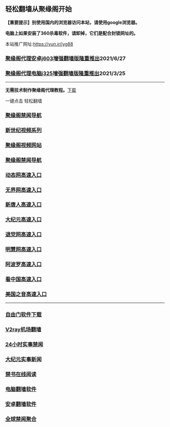 ## 轻松翻墙从聚缘阁开始

**【重要提示】别使用国内的浏览器访问本站，请使用google浏览器。**

**电脑上如果安装了360杀毒软件，请卸掉，它们是配合封锁网址的。**

本站推广网址:https://yun.ir/jyg88

### [聚缘阁代理安卓j603增强翻墙版隆重推出](https://gitlab.com/juyuange/2/-/raw/master/j603.apk)2021/6/27

### [聚缘阁代理电脑j325增强翻墙版隆重推出](https://gitlab.com/juyuange/2/-/raw/master/j325dn.rar)2021/3/25

***



**无需技术制作聚缘阁代理教程。**[下载](https://gitlab.com/j25414/jyg/-/raw/master/jygdl.rar)

一键点击 轻松翻墙

### [聚缘阁禁闻导航](https://v1.goou.gq)

### [新世纪视频系列](https://v1.goou.gq/sj.html)

### [聚缘阁视频网站](https://v1.goou.gq/)

### [聚缘阁禁闻导航](https://bitbucket.org/ewwmakye/mo/src/master/README.md)

### [动态网高速入口](https://88b.aaew.ml/ccssd/u44774p)

### [无界网高速入口](https://88b.aaew.ml/sssuu/u12t)

### [新唐人高速入口](https://88b.aaew.ml/jjsssc/t5t)

### [大纪元高速入口](https://88b.aaew.ml/bbvsv/g7t)

### [退党网高速入口](https://88b.aaew.ml/xssw/d8g)

### [明慧网高速入口](https://88b.aaew.ml/ggaasw/e3g)

### [阿波罗高速入口](https://88b.aaew.ml/xnnsn/e13a)

### [看中国高速入口](https://88b.aaew.ml/xaasa/e11n)

### [美国之音高速入口](https://88b.aaew.ml/ssssy/e18m)

***






### [自由门软件下载](https://git.io/skyfree)

### [V2ray机场翻墙](https://github.com/bannedbook/fanqiang/wiki/V2ray%E6%9C%BA%E5%9C%BA)

### [24小时实事禁闻](https://github.com/fyvn2199/djy/blob/master/gb/n24hr.md?dfh#1)

### [大纪元实事新闻](https://github.com/fyvn2199/djy/blob/master/gb/nsc413.md?dfh#1)

### [禁书在线阅读](https://github.com/txyzum203/djy/blob/master/gb/9p.md?flntdtv#1)

### [电脑翻墙软件](https://github.com/Alvin9999/new-pac/wiki)

### [安卓翻墙软件](https://git.io/afq)

### [全球禁闻聚合](https://github.com/gfw-breaker/banned-news1/blob/master/README.md)













